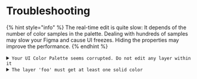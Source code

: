 # Troubleshooting

{% hint style="info" %}
The real-time edit is quite slow: It depends of the number of color samples in the palette. Dealing with hundreds of samples may slow your Figma and cause UI freezes. Hiding the properties may improve the performance.
{% endhint %}

<details>

<summary><code>Your UI Color Palette seems corrupted. Do not edit any layer within it</code></summary>

The palette has been manually edited, and it may occur troubles and errors. So the plugins avoids executing editing while the palette does not seem compliant with the architecture.

</details>

<details>

<summary><code>The layer 'foo' must get at least one solid color</code></summary>

You have selected a layer without any solid color

</details>
